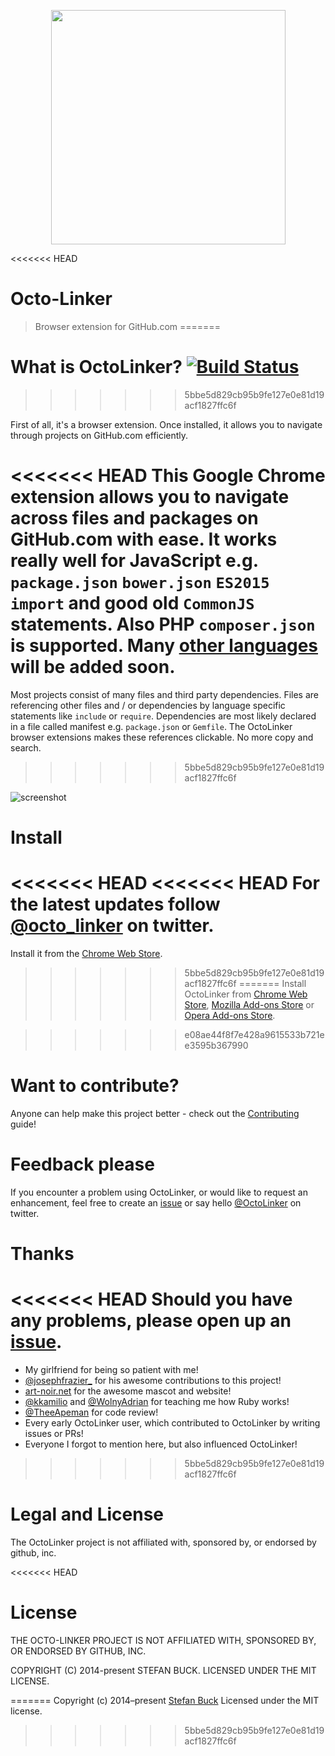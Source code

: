 <p align="center">
<a href="https://chrome.google.com/webstore/detail/octo-linker/jlmafbaeoofdegohdhinkhilhclaklkp"><img src="https://cloud.githubusercontent.com/assets/1393946/15162649/647ca490-1704-11e6-8ed8-ef0674e40fc3.png" width="375"/></a
</p>

<<<<<<< HEAD
# Octo-Linker

> Browser extension for GitHub.com
=======
# What is OctoLinker? [![Build Status](https://travis-ci.org/OctoLinker/browser-extension.svg?branch=master)](https://travis-ci.org/OctoLinker/browser-extension)
>>>>>>> 5bbe5d829cb95b9fe127e0e81d19acf1827ffc6f

First of all, it's a browser extension. Once installed, it allows you to navigate through projects on GitHub.com efficiently.

<<<<<<< HEAD
This Google Chrome extension allows you to navigate across files and packages on GitHub.com with ease. It works really well for JavaScript e.g. `package.json` `bower.json` `ES2015 import` and good old `CommonJS` statements. Also PHP `composer.json` is supported. Many [other languages](https://github.com/octo-linker/chrome-extension/labels/Add%20support) will be added soon.
=======
Most projects consist of many files and third party dependencies. Files are referencing other files and / or dependencies by language specific statements like `include` or `require`. Dependencies are most likely declared in a file called manifest e.g. `package.json` or `Gemfile`. The OctoLinker browser extensions makes these references clickable. No more copy and search.
>>>>>>> 5bbe5d829cb95b9fe127e0e81d19acf1827ffc6f

![screenshot](https://cloud.githubusercontent.com/assets/15367484/15292991/ad6baa9a-1b3a-11e6-840c-09d87004de8c.png)

# Install

<<<<<<< HEAD
<<<<<<< HEAD
For the latest updates follow [@octo_linker](https://twitter.com/octo_linker) on twitter.
=======
Install it from the [Chrome Web Store](https://chrome.google.com/webstore/detail/octo-linker/jlmafbaeoofdegohdhinkhilhclaklkp).
>>>>>>> 5bbe5d829cb95b9fe127e0e81d19acf1827ffc6f
=======
Install OctoLinker from [Chrome Web Store](https://chrome.google.com/webstore/detail/octo-linker/jlmafbaeoofdegohdhinkhilhclaklkp), [Mozilla Add-ons Store](https://addons.mozilla.org/en-US/firefox/addon/octolinker/) or [Opera Add-ons Store](https://addons.opera.com/en/extensions/details/octolinker/).

>>>>>>> e08ae44f8f7e428a9615533b721ee3595b367990

# Want to contribute?

Anyone can help make this project better - check out the [Contributing](/CONTRIBUTING.md) guide!

# Feedback please

If you encounter a problem using OctoLinker, or would like to request an enhancement, feel free to create an [issue](https://github.com/OctoLinker/browser-extension/issues) or say hello [@OctoLinker](https://twitter.com/OctoLinker) on twitter.


# Thanks

<<<<<<< HEAD
Should you have any problems, please open up an [issue](https://github.com/octo-linker/chrome-extension/issues).
=======
- My girlfriend for being so patient with me!
- [@josephfrazier_](https://twitter.com/josephfrazier_) for his awesome contributions to this project!
- [art-noir.net](http://art-noir.net) for the awesome mascot and website!
- [@kkamilio](https://twitter.com/kkamilio) and [@WolnyAdrian](https://twitter.com/WolnyAdrian) for teaching me how Ruby works!
- [@TheeApeman](https://twitter.com/TheeApeman) for code review!
- Every early OctoLinker user, which contributed to OctoLinker by writing issues or PRs!
- Everyone I forgot to mention here, but also influenced OctoLinker!
>>>>>>> 5bbe5d829cb95b9fe127e0e81d19acf1827ffc6f

# Legal and License

The OctoLinker project is not affiliated with, sponsored by, or endorsed by github, inc.

<<<<<<< HEAD
# License

THE OCTO-LINKER PROJECT IS NOT AFFILIATED WITH, SPONSORED BY, OR ENDORSED BY GITHUB, INC.

COPYRIGHT (C) 2014-present STEFAN BUCK. LICENSED UNDER THE MIT LICENSE.

[webstore-url]: https://chrome.google.com/webstore/detail/octo-linker/jlmafbaeoofdegohdhinkhilhclaklkp
[travis-url]: https://travis-ci.org/octo-linker/chrome-extension
[travis-image]: https://travis-ci.org/octo-linker/chrome-extension.svg?branch=master
[daviddm-url]: https://david-dm.org/octo-linker/chrome-extension.svg?theme=shields.io
[daviddm-image]: https://david-dm.org/octo-linker/chrome-extension
[install-image]: install.png
=======
Copyright (c) 2014–present [Stefan Buck](https://github.com/stefanbuck) Licensed under the MIT license.
>>>>>>> 5bbe5d829cb95b9fe127e0e81d19acf1827ffc6f
